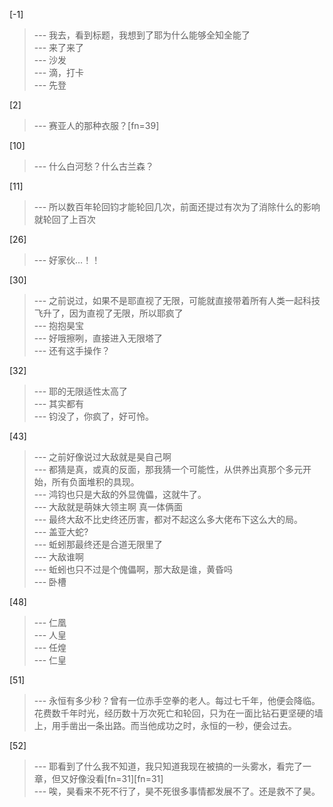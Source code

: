 
[-1] 
>--- 我去，看到标题，我想到了耶为什么能够全知全能了<br>
>--- 来了来了<br>
>--- 沙发<br>
>--- 滴，打卡<br>
>--- 先登<br>

[2] 
>--- 赛亚人的那种衣服？[fn=39]<br>

[10] 
>--- 什么白河愁？什么古兰森？<br>

[11] 
>--- 所以数百年轮回钧才能轮回几次，前面还提过有次为了消除什么的影响就轮回了上百次<br>

[26] 
>--- 好家伙…！！<br>

[30] 
>--- 之前说过，如果不是耶直视了无限，可能就直接带着所有人类一起科技飞升了，因为直视了无限，所以耶疯了<br>
>--- 抱抱昊宝<br>
>--- 好哦擦咧，直接进入无限塔了<br>
>--- 还有这手操作？<br>

[32] 
>--- 耶的无限适性太高了<br>
>--- 其实都有<br>
>--- 钧没了，你疯了，好可怜。<br>

[43] 
>--- 之前好像说过大敌就是昊自己啊<br>
>--- 都猜是真，或真的反面，那我猜一个可能性，从供养出真那个多元开始，所有负面堆积的具现。<br>
>--- 鸿钧也只是大敌的外显傀儡，这就牛了。<br>
>--- 大敌就是萌妹大领主啊 真一体俩面<br>
>--- 最终大敌不比史终还历害，都对不起这么多大佬布下这么大的局。<br>
>--- 盖亚大蛇?<br>
>--- 蚯蚓那最终还是合道无限里了<br>
>--- 大敌谁啊<br>
>--- 蚯蚓也只不过是个傀儡啊，那大敌是谁，黄昏吗<br>
>--- 卧槽<br>

[48] 
>--- 仁凰<br>
>--- 人皇<br>
>--- 任煌<br>
>--- 仁皇<br>

[51] 
>--- 永恒有多少秒？曾有一位赤手空拳的老人。每过七千年，他便会降临。花费数千年时光，经历数十万次死亡和轮回，只为在一面比钻石更坚硬的墙上，用手凿出一条出路。而当他成功之时，永恒的一秒，便会过去。​<br>

[52] 
>--- 耶看到了什么我不知道，我只知道我现在被搞的一头雾水，看完了一章，但又好像没看[fn=31][fn=31]<br>
>--- 唉，昊看来不死不行了，昊不死很多事情都发展不了。还是救不了昊。<br>
